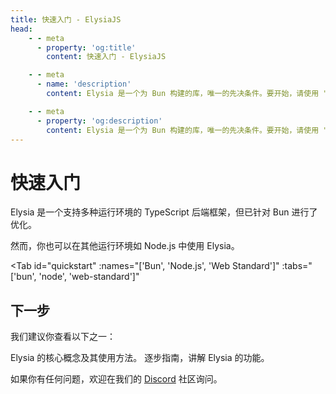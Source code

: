 ```yaml
---
title: 快速入门 - ElysiaJS
head:
    - - meta
      - property: 'og:title'
        content: 快速入门 - ElysiaJS

    - - meta
      - name: 'description'
        content: Elysia 是一个为 Bun 构建的库，唯一的先决条件。要开始，请使用 "bun create elysia hi-elysia" 启动一个新项目，并使用 "bun dev" 启动开发服务器。这就是快速入门或开始使用 ElysiaJS 所需的全部内容。

    - - meta
      - property: 'og:description'
        content: Elysia 是一个为 Bun 构建的库，唯一的先决条件。要开始，请使用 "bun create elysia hi-elysia" 启动一个新项目，并使用 "bun dev" 启动开发服务器。这就是快速入门或开始使用 ElysiaJS 所需的全部内容。
---
```


<script setup>
import Card from '../components/nearl/card.vue'
import Deck from '../components/nearl/card-deck.vue'
import Tab from '../components/fern/tab.vue'
</script>

# 快速入门

Elysia 是一个支持多种运行环境的 TypeScript 后端框架，但已针对 Bun 进行了优化。

然而，你也可以在其他运行环境如 Node.js 中使用 Elysia。

<Tab
	id="quickstart"
	:names="['Bun', 'Node.js', 'Web Standard']"
	:tabs="['bun', 'node', 'web-standard']"
>

<template v-slot:bun>

Elysia 针对 Bun 进行了优化，Bun 是一种旨在作为 Node.js 的直接替代品的 JavaScript 运行时。

你可以使用下面的命令安装 Bun：

::: code-group

```bash [MacOS/Linux]
curl -fsSL https://bun.sh/install | bash
```

```bash [Windows]
powershell -c "irm bun.sh/install.ps1 | iex"
```

:::

<Tab
	id="quickstart"
	:names="['自动安装', '手动安装']"
	:tabs="['auto', 'manual']"
>

<template v-slot:auto>

我们建议使用 `bun create elysia` 启动一个新的 Elysia 服务器，该命令会自动设置所有内容。

```bash
bun create elysia app
```

完成后，你应该会在目录中看到名为 `app` 的文件夹。

```bash
cd app
```

通过以下命令启动开发服务器：

```bash
bun dev
```

访问 [localhost:3000](http://localhost:3000) 应该会显示 "Hello Elysia"。

::: tip
Elysia 提供了 `dev` 命令，能够在文件更改时自动重新加载你的服务器。
:::

</template>

<template v-slot:manual>

要手动创建一个新的 Elysia 应用，请将 Elysia 作为一个包安装：

```typescript
bun add elysia
bun add -d @types/bun
```

这将安装 Elysia 和 Bun 的类型定义。

创建一个新文件 `src/index.ts`，并添加以下代码：

```typescript
import { Elysia } from 'elysia'

const app = new Elysia()
	.get('/', () => 'Hello Elysia')
	.listen(3000)

console.log(
	`🦊 Elysia 正在运行在 ${app.server?.hostname}:${app.server?.port}`
)
```

打开你的 `package.json` 文件，并添加以下脚本：

```json
{
   	"scripts": {
  		"dev": "bun --watch src/index.ts",
  		"build": "bun build src/index.ts --target bun --outdir ./dist",
  		"start": "NODE_ENV=production bun dist/index.js",
  		"test": "bun test"
   	}
}
```

这些脚本适用于应用程序开发的不同阶段：

- **dev** - 在开发模式下启动 Elysia，并在代码更改时自动重新加载。
- **build** - 为生产使用构建应用程序。
- **start** - 启动 Elysia 生产服务器。

如果你正在使用 TypeScript，请确保创建并更新 `tsconfig.json`，将 `compilerOptions.strict` 设置为 `true`：

```json
{
   	"compilerOptions": {
  		"strict": true
   	}
}
```

</template>
</Tab>

</template>

<template v-slot:node>

Node.js 是一个用于服务器端应用的 JavaScript 运行时，也是 Elysia 支持的最流行的运行时。

您可以使用以下命令安装 Node.js：

::: code-group

```bash [MacOS]
brew install node
```

```bash [Windows]
choco install nodejs
```

```bash [apt (Linux)]
sudo apt install nodejs
```

```bash [pacman (Arch)]
pacman -S nodejs npm
```

:::

## 设置

我们建议在你的 Node.js 项目中使用 TypeScript。

<Tab
	id="language"
	:names="['TypeScript', 'JavaScript']"
	:tabs="['ts', 'js']"
>

<template v-slot:ts>

要使用 TypeScript 创建一个新的 Elysia 应用，我们建议通过 `tsx` 安装 Elysia：

::: code-group

```bash [pnpm]
pnpm add elysia @elysiajs/node && \
pnpm add -d tsx @types/node typescript
```

```bash [npm]
npm install elysia @elysiajs/node && \
npm install --save-dev tsx @types/node typescript
```

```bash [yarn]
yarn add elysia && \
yarn add -d tsx @types/node typescript
```

:::

这将安装 Elysia、TypeScript 和 `tsx`。

`tsx` 是一个 CLI，可以将 TypeScript 转换为 JavaScript，具有热重载和现代开发环境所需的其他功能。

创建一个新文件 `src/index.ts` 并添加以下代码：

```typescript
import { Elysia } from 'elysia'
import { node } from '@elysiajs/node'

const app = new Elysia({ adapter: node() })
	.get('/', () => 'Hello Elysia')
	.listen(3000, ({ hostname, port }) => {
		console.log(
			`🦊 Elysia 正在运行在 ${hostname}:${port}`
		)
	})
```

打开你的 `package.json` 文件并添加以下脚本：

```json
{
   	"scripts": {
  		"dev": "tsx watch src/index.ts",
    	"build": "tsc src/index.ts --outDir dist",
  		"start": "NODE_ENV=production node dist/index.js"
   	}
}
```

这些脚本适用于应用程序开发的不同阶段：

- **dev** - 在开发模式下启动 Elysia，并在代码更改时自动重新加载。
- **build** - 为生产使用构建应用程序。
- **start** - 启动 Elysia 生产服务器。

确保创建 `tsconfig.json`

```bash
npx tsc init
```

不要忘记更新 `tsconfig.json`，将 `compilerOptions.strict` 设置为 `true`：
```json
{
   	"compilerOptions": {
  		"strict": true
   	}
}
```

</template>

<template v-slot:js>

::: warning
如果您在没有 TypeScript 的情况下使用 Elysia，您可能会错过一些功能，比如自动补全、先进的类型检查和端到端的类型安全，这些都是 Elysia 的核心功能。
:::

要使用 JavaScript 创建一个新的 Elysia 应用，首先安装 Elysia：

::: code-group

```bash [pnpm]
pnpm add elysia @elysiajs/node
```

```bash [npm]
npm install elysia @elysiajs/node
```

```bash [yarn]
yarn add elysia @elysiajs/node
```

:::

这将安装 Elysia 和 TypeScript。

创建一个新文件 `src/index.ts` 并添加以下代码：

```javascript
import { Elysia } from 'elysia'
import { node } from '@elysiajs/node'

const app = new Elysia({ adapter: node() })
	.get('/', () => 'Hello Elysia')
	.listen(3000, ({ hostname, port }) => {
		console.log(
			`🦊 Elysia 正在运行在 ${hostname}:${port}`
		)
	})
```

打开你的 `package.json` 文件并添加以下脚本：

```json
{
	"type": "module",
   	"scripts": {
  		"dev": "node src/index.ts",
  		"start": "NODE_ENV=production node src/index.js"
   	}
}
```

这些脚本适用于应用程序开发的不同阶段：

- **dev** - 在开发模式下启动 Elysia，并在代码更改时自动重新加载。
- **start** - 启动 Elysia 生产服务器。

确保创建 `tsconfig.json`

```bash
npx tsc init
```

不要忘记更新 `tsconfig.json`，将 `compilerOptions.strict` 设置为 `true`：
```json
{
   	"compilerOptions": {
  		"strict": true
   	}
}
```

</template>

</Tab>

</template>

<template v-slot:web-standard>

Elysia 是一个符合 WinterCG 标准的库，这意味着如果一个框架或运行时支持 Web 标准的请求/响应，它就可以运行 Elysia。

首先，使用下面的命令安装 Elysia：

::: code-group

```bash [bun]
bun install elysia
```

```bash [pnpm]
pnpm install elysia
```

```bash [npm]
npm install elysia
```

```bash [yarn]
yarn add elysia
```

:::

接下来，选择一个支持 Web 标准请求/响应的运行时。

我们有一些推荐：

<Deck>
    <Card title="Next.js" href="/integrations/nextjs">
   		Elysia 作为 Next.js API 路由。
    </Card>
    <Card title="Expo" href="/integrations/expo">
   		Elysia 作为 Expo 应用路由 API。
    </Card>
	<Card title="Astro" href="/integrations/astro">
		Elysia 作为 Astro API 路由。
	</Card>
	<Card title="SvelteKit" href="/integrations/sveltekit">
		Elysia 作为 SvelteKit API 路由。
	</Card>
</Deck>

### 不在列表中？
如果你正在使用自定义运行时，你可以访问 `app.fetch` 手动处理请求和响应。

```typescript
import { Elysia } from 'elysia'

const app = new Elysia()
	.get('/', () => 'Hello Elysia')
	.listen(3000)

export default app.fetch

console.log(
	`🦊 Elysia 正在运行在 ${app.server?.hostname}:${app.server?.port}`
)
```

</template>

</Tab>

## 下一步

我们建议你查看以下之一：

<Deck>
    <Card title="关键概念 (5 分钟)" href="/key-concept">
    	Elysia 的核心概念及其使用方法。
    </Card>
    <Card title="教程 (15 分钟)" href="/tutorial">
    	逐步指南，讲解 Elysia 的功能。
    </Card>
</Deck>

如果你有任何问题，欢迎在我们的 [Discord](https://discord.gg/elysia) 社区询问。